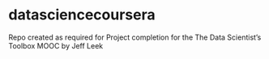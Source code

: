 datasciencecoursera
===================

Repo created as required for Project completion for the The Data Scientist’s Toolbox MOOC by Jeff Leek
